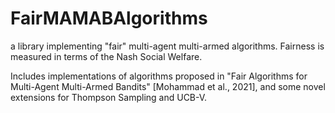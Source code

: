 # FairMAMABAlgorithms
a library implementing "fair" multi-agent multi-armed algorithms. Fairness is measured in terms of the Nash Social Welfare.

Includes implementations of algorithms proposed in "Fair Algorithms for Multi-Agent Multi-Armed Bandits" [Mohammad et al., 2021], and some novel extensions for Thompson Sampling and UCB-V.
